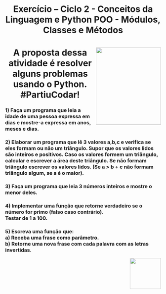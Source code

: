 <div>
  <h1 align="center"> 
      <strong> Exercício – Ciclo 2 - Conceitos da Linguagem e Python POO - Módulos, Classes e Métodos
        </strong>
    </h1>
</div>
<div>
  <div align="right">
    <img src="https://media.giphy.com/media/Y4ak9Ki2GZCbJxAnJD/giphy.gif" align="right" height="250px" width="210px">
  </div>

<div>
  <h1 align="center"> 
      <strong> A proposta dessa atividade é resolver alguns problemas usando o Python.<br>#PartiuCodar!
        </strong>
    </h1>
</div>
<div>
  <div align="left">
    <h3 align="left"> 1) Faça um programa que leia a idade de uma pessoa expressa em dias e mostre-a expressa em anos, meses e dias. </h3>
    <h3 align="left"> 2) Elaborar um programa que lê 3 valores a,b,c e verifica se eles formam ou não um triângulo. Supor que os valores lidos são inteiros e positivos. Caso os valores formem um triângulo, calcular e escrever a área deste triângulo. Se não formam triângulo escrever os valores lidos. (Se a > b + c não formam triângulo algum, se a é o maior). </h3>
    <h3 align="left"> 3) Faça um programa que leia 3 números inteiros e mostre o menor deles.</h3>
    <h3 align="left"> 4) Implementar uma função que retorne verdadeiro se o número for primo (falso caso contrário).<br>Testar de 1 a 100.</h3>
    <h3 align="left"> 5) Escreva uma função que:<br>
        a) Receba uma frase como parâmetro.<br>
        b) Retorne uma nova frase com cada palavra com as letras invertidas. 
    </h3>
<div>
  <div align="right">
    <img src="https://media.giphy.com/media/M9kgjEsLG6LMbYC9dl/giphy.gif" align="right" height="100px" width="100px">
  </div>    
    
    
  </div>
 
